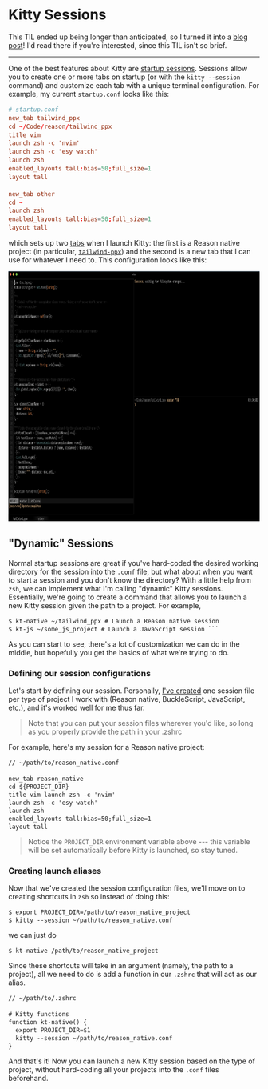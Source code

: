 # Kitty Sessions

This TIL ended up being longer than anticipated, so I turned it into a [blog
post](https://dev.to/dylanirlbeck/kitty-sessions-44j2)! I'd read there if you're
interested, since this TIL isn't so brief.

---

One of the best features about Kitty are [startup
sessions](https://sw.kovidgoyal.net/kitty/index.html#startup-sessions). Sessions
allow you to create one or more tabs on startup (or with the `kitty --session`
command) and customize each tab with a unique terminal configuration. For
example, my current `startup.conf` looks like this:

```conf
# startup.conf
new_tab tailwind_ppx
cd ~/Code/reason/tailwind_ppx
title vim
launch zsh -c 'nvim'
launch zsh -c 'esy watch'
launch zsh
enabled_layouts tall:bias=50;full_size=1
layout tall

new_tab other
cd ~
launch zsh
enabled_layouts tall:bias=50;full_size=1
layout tall
```

which sets up two
[tabs](https://sw.kovidgoyal.net/kitty/index.html#tabs-and-windows) when
I launch Kitty: the first is a Reason native project (in particular,
[`tailwind-ppx`](https://github.com/dylanirlbeck/tailwind-ppx)) and the second
is a new tab that I can use for whatever I need to. This configuration looks
like this:

<img height="500" src="/assets/kitty/startup.png" />

## "Dynamic" Sessions

Normal startup sessions are great if you've hard-coded the desired working
directory for the session into the `.conf` file, but what about when you want to
start a session and you don't know the directory? With a little help from `zsh`,
we can implement what I'm calling "dynamic" Kitty sessions. Essentially, we're
going to create a command that allows you to launch a new Kitty session given
the path to a project. For example,

````
$ kt-native ~/tailwind_ppx # Launch a Reason native session
$ kt-js ~/some_js_project # Launch a JavaScript session ```
````

As you can start to see, there's a lot of customization we can do in the middle,
but hopefully you get the basics of what we're trying to do.

### Defining our session configurations

Let's start by defining our session. Personally, [I've
created](https://github.com/dylanirlbeck/dotfiles/tree/master/config/kitty) one
session file per type of project I work with (Reason native, BuckleScript,
JavaScript, etc.), and it's worked well for me thus far.

> Note that you can put your session files wherever you'd like, so long as you
> properly provide the path in your .zshrc

For example, here's my session for a Reason native project:

```
// ~/path/to/reason_native.conf

new_tab reason_native
cd ${PROJECT_DIR}
title vim launch zsh -c 'nvim'
launch zsh -c 'esy watch'
launch zsh
enabled_layouts tall:bias=50;full_size=1
layout tall
```

> Notice the `PROJECT_DIR` environment variable above --- this variable will be
> set automatically before Kitty is launched, so stay tuned.

### Creating launch aliases

Now that we've created the session configuration files, we'll move on to
creating shortcuts in `zsh` so instead of doing this:

```
$ export PROJECT_DIR=/path/to/reason_native_project
$ kitty --session ~/path/to/reason_native.conf
```

we can just do

```
$ kt-native /path/to/reason_native_project
```

Since these shortcuts will take in an argument (namely, the path to a project),
all we need to do is add a function in our `.zshrc` that will act as our
alias.

```
// ~/path/to/.zshrc

# Kitty functions
function kt-native() {
  export PROJECT_DIR=$1
  kitty --session ~/path/to/reason_native.conf
}
```

And that's it! Now you can launch a new Kitty session based on the type of
project, without hard-coding all your projects into the `.conf` files
beforehand.
